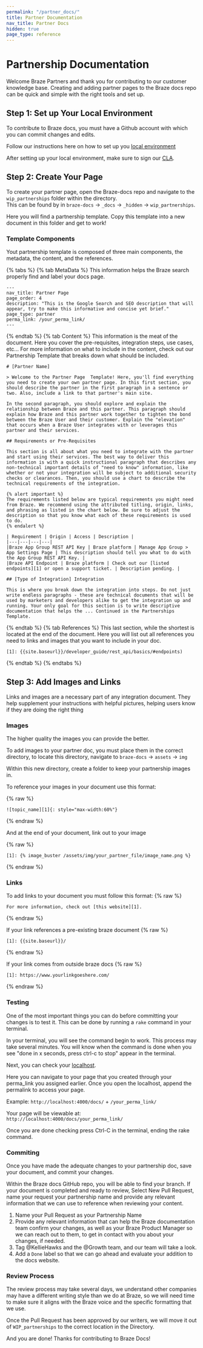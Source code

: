 ```yaml
---
permalink: "/partner_docs/"
title: Partner Documentation
nav_title: Partner Docs
hidden: true
page_type: reference
---
```


# Partnership Documentation

Welcome Braze Partners and thank you for contributing to our customer knowledge base. Creating and adding partner pages to the Braze docs repo can be quick and simple with the right tools and set up.

## Step 1: Set up Your Local Environment

To contribute to Braze docs, you must have a Github account with which you can commit changes and edits. 

Follow our instructions here on how to set up you [local environment](https://github.com/Appboy/braze-docs/wiki/Set-Up-Your-Local-Environment)

After setting up your local environment, make sure to sign our [CLA](https://www.braze.com/docs/cla).

## Step 2: Create Your Page

To create your partner page, open the Braze-docs repo and navigate to the `wip_partnerships` folder within the directory. <br>This can be found by in `braze-docs` -> `_docs` -> `_hidden` -> `wip_partnerships`.

Here you will find a partnership template. Copy this template into a new document in this folder and get to work!

### Template Components

Yout partnership template is composed of three main components, the metadata, the content, and the references. 

{% tabs %}
{% tab MetaData %}
This information helps the Braze search properly find and label your docs page. 
```
---
nav_title: Partner Page
page_order: 4
description: "This is the Google Search and SEO description that will appear, try to make this informative and concise yet brief."
page_type: partner
perma_link: /your_perma_link/
---
```
{% endtab %}
{% tab Content %}
This information is the meat of the document. Here you cover the pre-requisites, integration steps, use cases, etc...
For more information on what to include in the content, check out our Partnership Template that breaks down what should be included.
```
# [Partner Name]

> Welcome to the Partner Page  Template! Here, you'll find everything you need to create your own partner page. In this first section, you should describe the partner in the first paragraph in a sentence or two. Also, include a link to that partner's main site.

In the second paragraph, you should explore and explain the relationship between Braze and this partner. This paragraph should explain how Braze and this partner work together to tighten the bond between the Braze User and their customer. Explain the "elevation" that occurs when a Braze User integrates with or leverages this partner and their services.

## Requirements or Pre-Requisites

This section is all about what you need to integrate with the partner and start using their services. The best way to deliver this information is with a quick instructional paragraph that describes any non-technical important details of "need to know" information, like whether or not your integration will be subject to additional security checks or clearances. Then, you should use a chart to describe the technical requirements of the integration.

{% alert important %}
The requirements listed below are typical requirements you might need from Braze. We recommend using the attributed titling, origin, links, and phrasing as listed in the chart below. Be sure to adjust the description so that you know what each of these requirements is used to do.
{% endalert %}

| Requirement | Origin | Access | Description |
|---|---|---|---|
|Braze App Group REST API Key | Braze platform | Manage App Group > App Settings Page | This description should tell you what to do with the App Group REST API Key. |
|Braze API Endpoint | Braze platform | Check out our [listed endpoints][1] or open a support ticket. | Description pending. |

## [Type of Integration] Integration

This is where you break down the integration into steps. Do not just write endless paragraphs - these are technical documents that will be used by marketers and developers alike to get the integration up and running. Your only goal for this section is to write descriptive documentation that helps the ... Continued in the Partnerships Template.
```

{% endtab %}
{% tab References %}
This last section, while the shortest is located at the end of the document. Here you will list out all references you need to links and images that you want to include in your doc.
```
[1]: {{site.baseurl}}/developer_guide/rest_api/basics/#endpoints)
```
{% endtab %}
{% endtabs %}


## Step 3: Add Images and Links

Links and images are a necessary part of any integration document. They help supplement your instructions with helpful pictures, helping users know if they are doing the right thing

### Images

The higher quality the images you can provide the better.

To add images to your partner doc, you must place them in the correct directory, to locate this directory, navigate to `braze-docs` -> `assets` -> `img`

Within this new directory, create a folder to keep your partnership images in.

To reference your images in your document use this format:

{% raw %}
```
![topic_name][1]{: style="max-width:60%"}
```
{% endraw %}

And at the end of your document, link out to your image

{% raw %}
```
[1]: {% image_buster /assets/img/your_partner_file/image_name.png %}
```
{% endraw %}

### Links

To add links to your document you must follow this format:
{% raw %}
```
For more information, check out [this website][1].
```
{% endraw %}

If your link references a pre-existing braze document
{% raw %}
```
[1]: {{site.baseurl}}/
```
{% endraw %}

If your link comes from outside braze docs
{% raw %}
```
[1]: https://www.yourlinkgoeshere.com/
```
{% endraw %}
### Testing

One of the most important things you can do before committing your changes is to test it. This can be done by running a `rake` command in your terminal.

In your terminal, you will see the command begin to work. This process may take several minutes. You will know when the command is done when you see "done in x seconds, press ctrl-c to stop" appear in the terminal.

Next, you can check your [localhost](http://localhost:4000/docs/).

Here you can navigate to your page that you created through your perma_link you assigned earlier. Once you open the localhost, append the permalink to access your page.

Example: `http://localhost:4000/docs/` + `/your_perma_link/`

Your page will be viewable at: `http://localhost:4000/docs/your_perma_link/`

Once you are done checking press Ctrl-C in the terminal, ending the rake command.

### Commiting

Once you have made the adequate changes to your partnership doc, save your document, and commit your changes. 

Within the Braze docs GitHub repo, you will be able to find your branch. If your document is completed and ready to review, Select New Pull Request, name your request your partnership name and provide any relevant information that we can use to reference when reviewing your content. 

1. Name your Pull Request as your Partnership Name
2. Provide any relevant information that can help the Braze documentation team confirm your changes, as well as your Braze Product Manager so we can reach out to them, to get in contact with you about your changes, if needed.
3. Tag @KellieHawks and the @Growth team, and our team will take a look.
4. Add a `Done` label so that we can go ahead and evaluate your addition to the docs website.

### Review Process

The review process may take several days, we understand other companies may have a different writing style than we do at Braze, so we will need time to make sure it aligns with the Braze voice and the specific formatting that we use.

Once the Pull Request has been approved by our writers, we will move it out of `WIP_partnerships` to the correct location in the Directory.

And you are done! Thanks for contributing to Braze Docs! 
